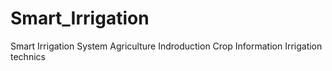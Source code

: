 # Smart_Irrigation
Smart Irrigation System
  Agriculture
    Indroduction
    Crop Information
    Irrigation technics
